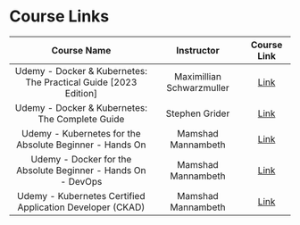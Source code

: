 # Course Links

|                           Course Name                           |        Instructor         |                                   Course Link                                   |
| :-------------------------------------------------------------: | :-----------------------: | :-----------------------------------------------------------------------------: |
| Udemy - Docker & Kubernetes: The Practical Guide [2023 Edition] | Maximillian Schwarzmuller |   [Link](https://www.udemy.com/course/docker-kubernetes-the-practical-guide/)   |
|         Udemy - Docker & Kubernetes: The Complete Guide         |      Stephen Grider       |  [Link](https://www.udemy.com/course/docker-and-kubernetes-the-complete-guide)  |
|     Udemy - Kubernetes for the Absolute Beginner - Hands On     |    Mamshad Mannambeth     |              [Link](https://www.udemy.com/course/learn-kubernetes)              |
|  Udemy - Docker for the Absolute Beginner - Hands On - DevOps   |    Mamshad Mannambeth     |                [Link](https://www.udemy.com/course/learn-docker)                |
|    Udemy - Kubernetes Certified Application Developer (CKAD)    |    Mamshad Mannambeth     | [Link](https://www.udemy.com/course/certified-kubernetes-application-developer) |
